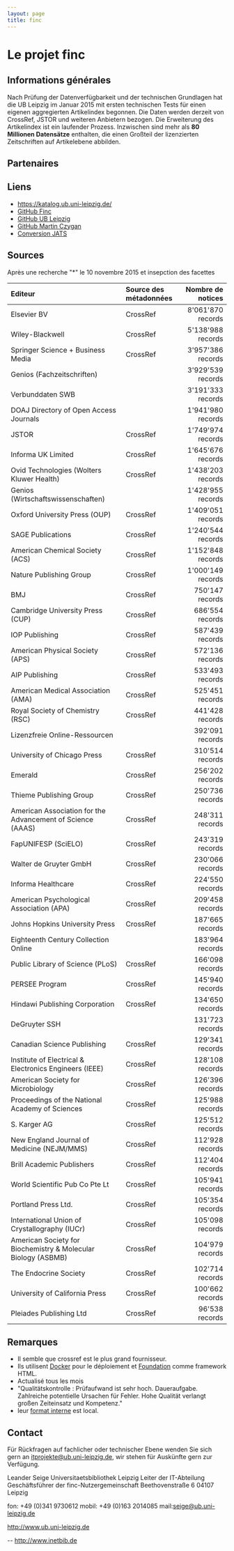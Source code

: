 ```yaml
---
layout: page
title: finc
---
```


# Le projet finc

## Informations générales

Nach Prüfung der Datenverfügbarkeit und der technischen Grundlagen hat die UB Leipzig im Januar 2015 mit ersten technischen Tests für einen eigenen aggregierten Artikelindex begonnen. Die Daten werden derzeit von CrossRef, JSTOR und weiteren Anbietern bezogen. Die Erweiterung des Artikelindex ist ein laufender Prozess. Inzwischen sind mehr als **80 Millionen Datensätze** enthalten, die einen Großteil der lizenzierten Zeitschriften auf Artikelebene abbilden.

## Partenaires



## Liens

 * <https://katalog.ub.uni-leipzig.de/>
 * [GitHub Finc](https://github.com/finc)
 * [GitHub UB Leipzig](https://github.com/ubleipzig)
 * [GitHub Martin Czygan](https://github.com/miku)
 * [Conversion JATS](https://github.com/miku/span/blob/master/sources/jats/article.go)


## Sources

Après une recherche "\*" le 10 novembre 2015 et insepction des facettes


| Editeur     | Source des métadonnées     | Nombre de notices |
| :------------- | :------------- | ------------:|
|Elsevier BV |CrossRef|8'061'870 records|
|Wiley-Blackwell |CrossRef|5'138'988 records|
|Springer Science + Business Media |CrossRef|3'957'386 records|
|Genios  (Fachzeitschriften)||3'929'539 records|
|Verbunddaten SWB ||3'191'333 records|
|DOAJ Directory of Open Access Journals ||1'941'980 records|
|JSTOR |CrossRef|1'749'974 records|
|Informa UK Limited |CrossRef|1'645'676 records|
|Ovid Technologies  (Wolters Kluwer Health)|CrossRef|1'438'203 records|
|Genios  (Wirtschaftswissenschaften)||1'428'955 records|
|Oxford University Press  (OUP)|CrossRef|1'409'051 records|
|SAGE Publications |CrossRef|1'240'544 records|
|American Chemical Society  (ACS)|CrossRef|1'152'848 records|
|Nature Publishing Group |CrossRef|1'000'149 records|
|BMJ |CrossRef|750'147 records|
|Cambridge University Press  (CUP)|CrossRef|686'554 records|
|IOP Publishing |CrossRef|587'439 records|
|American Physical Society  (APS)|CrossRef|572'136 records|
|AIP Publishing |CrossRef|533'493 records|
|American Medical Association  (AMA)|CrossRef|525'451 records|
|Royal Society of Chemistry  (RSC)|CrossRef|441'428 records|
|Lizenzfreie Online-Ressourcen ||392'091 records|
|University of Chicago Press |CrossRef|310'514 records|
|Emerald |CrossRef|256'202 records|
|Thieme Publishing Group |CrossRef|250'736 records|
|American Association for the Advancement of Science  (AAAS)|CrossRef|248'311 records|
|FapUNIFESP  (SciELO)|CrossRef|243'319 records|
|Walter de Gruyter GmbH |CrossRef|230'066 records|
|Informa Healthcare |CrossRef|224'550 records|
|American Psychological Association  (APA)|CrossRef|209'458 records|
|Johns Hopkins University Press |CrossRef|187'665 records|
|Eighteenth Century Collection Online ||183'964 records|
|Public Library of Science  (PLoS)|CrossRef|166'098 records|
|PERSEE Program |CrossRef|145'940 records|
|Hindawi Publishing Corporation |CrossRef|134'650 records|
|DeGruyter SSH ||131'723 records|
|Canadian Science Publishing |CrossRef|129'341 records|
|Institute of Electrical & Electronics Engineers  (IEEE)|CrossRef|128'108 records|
|American Society for Microbiology |CrossRef|126'396 records|
|Proceedings of the National Academy of Sciences |CrossRef|125'988 records|
|S. Karger AG |CrossRef|125'512 records|
|New England Journal of Medicine  (NEJM/MMS)|CrossRef|112'928 records|
|Brill Academic Publishers |CrossRef|112'404 records|
|World Scientific Pub Co Pte Lt |CrossRef|105'941 records|
|Portland Press Ltd. |CrossRef|105'354 records|
|International Union of Crystallography  (IUCr)|CrossRef|105'098 records|
|American Society for Biochemistry & Molecular Biology  (ASBMB)|CrossRef|104'979 records|
|The Endocrine Society |CrossRef|102'714 records|
|University of California Press |CrossRef|100'662 records|
|Pleiades Publishing Ltd |CrossRef|96'538 records|


## Remarques

 * Il semble que crossref est le plus grand fournisseur.
 * Ils utilisent [Docker](https://www.docker.com/) pour le déploiement et [Foundation](http://foundation.zurb.com) comme framework HTML.
 * Actualisé tous les mois
 * "Qualitätskontrolle : Prüfaufwand ist sehr hoch. Daueraufgabe. Zahlreiche potentielle Ursachen für Fehler. Hohe
Qualität verlangt großen Zeiteinsatz und Kompetenz."
 * leur [format interne](https://github.com/miku/span/blob/master/schema/is-0.9.json) est local.


## Contact

Für Rückfragen auf fachlicher oder technischer Ebene wenden Sie sich gern an itprojekte@ub.uni-leipzig.de, wir stehen für Auskünfte gern zur Verfügung.

Leander Seige
Universitaetsbibliothek Leipzig
Leiter der IT-Abteilung
Geschäftsführer der finc-Nutzergemeinschaft
Beethovenstraße 6
04107 Leipzig

fon: +49 (0)341 9730612
mobil: +49 (0)163 2014085
mail:seige@ub.uni-leipzig.de

http://www.ub.uni-leipzig.de

--
http://www.inetbib.de
